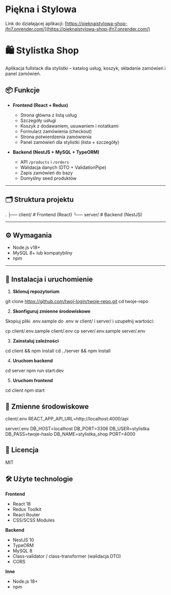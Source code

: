 # Piękna i Stylowa

Link do działającej aplikacji: [https://pieknaistylowa-shop-jfn7.onrender.com/](https://pieknaistylowa-shop-jfn7.onrender.com/)


# 🛍️ Stylistka Shop

Aplikacja fullstack dla stylistki – katalog usług, koszyk, składanie zamówień i panel zamówień.

## 📦 Funkcje

- **Frontend (React + Redux)**
  - Strona główna z listą usług
  - Szczegóły usługi
  - Koszyk z dodawaniem, usuwaniem i notatkami
  - Formularz zamówienia (checkout)
  - Strona potwierdzenia zamówienia
  - Panel zamówień dla stylistki (lista + szczegóły)

- **Backend (NestJS + MySQL + TypeORM)**
  - API `/products` i `/orders`
  - Walidacja danych (DTO + ValidationPipe)
  - Zapis zamówień do bazy
  - Domyślny seed produktów

---

## 🗂 Struktura projektu

.
├── client/ # Frontend (React)
└── server/ # Backend (NestJS)


---

## ⚙️ Wymagania

- Node.js v18+
- MySQL 8+ lub kompatybilny
- npm

---

## 🚀 Instalacja i uruchomienie

1. **Sklonuj repozytorium**

git clone https://github.com/twoj-login/twoje-repo.git
cd twoje-repo

2. **Skonfiguruj zmienne środowiskowe**

Skopiuj pliki .env.sample do .env w client/ i server/ i uzupełnij wartości:

cp client/.env.sample client/.env
cp server/.env.sample server/.env

3. **Zainstaluj zależności**

cd client && npm install
cd ../server && npm install

4. **Uruchom backend**

cd server
npm run start:dev

5. **Uruchom frontend**

cd client
npm start


## 🔑 Zmienne środowiskowe

client/.env
REACT_APP_API_URL=http://localhost:4000/api

server/.env
DB_HOST=localhost
DB_PORT=3306
DB_USER=stylistka
DB_PASS=twoje-haslo
DB_NAME=stylistka_shop
PORT=4000


## 📜 Licencja

MIT


## 🛠 Użyte technologie

**Frontend**
- React 18
- Redux Toolkit
- React Router
- CSS/SCSS Modules

**Backend**
- NestJS 10
- TypeORM
- MySQL 8
- Class-validator / class-transformer (walidacja DTO)
- CORS

**Inne**
- Node.js 18+
- npm
